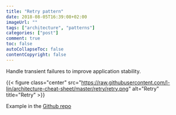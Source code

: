 ```yaml
---
title: "Retry pattern"
date: 2018-08-05T16:39:08+02:00
imageUrl: ""
tags: ["architecture", "patterns"]
categories: ["post"]
comment: true
toc: false
autoCollapseToc: false
contentCopyright: false
---
```


Handle transient failures to improve application stability.

<!--more-->

{{< figure class="center" src="https://raw.githubusercontent.com/l-lin/architecture-cheat-sheet/master/retry/retry.png" alt="Retry" title="Retry" >}}

Example in the [Github repo](https://github.com/l-lin/architecture-cheat-sheet/tree/master/retry)

